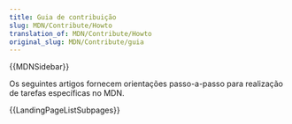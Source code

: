 ```yaml
---
title: Guia de contribuição
slug: MDN/Contribute/Howto
translation_of: MDN/Contribute/Howto
original_slug: MDN/Contribute/guia
---
```

{{MDNSidebar}}

Os seguintes artigos fornecem orientações passo-a-passo para realização de tarefas específicas no MDN.

{{LandingPageListSubpages}}
